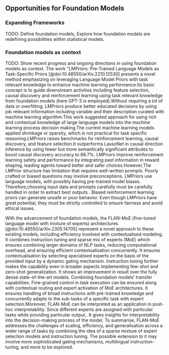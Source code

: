 ## Opportunities for Foundation Models

### Expanding Frameworks
TODO: Define foundation models, Explore how foundation models are redefining possibilities within statistical models.


### Foundation models as context
TODO: Show recent progress and ongoing directions in using foundation models as context.
The work "LMPriors: Pre-Trained Language Models as Task-Specific Priors [@doi:10.48550/arXiv.2210.12530] presents a novel method emphasizing on leveraging Language Model Priors with task relevant knowledge to enhance machine learning performance.Its basic concept is to guide downstream activities including feature selection, causal discovery and reinforcement learning using task relevant knowledge from foundation models (here GPT-3 is employed).Without requiring a lot of data or overfitting, LMPriors produce better educated decisions by using job relevant information including variable and their description curated with machine learning algorithm.This work suggested approach for using rich and contextual knowledge of large language models into the machine learning process decision making.The current machine learning models applied shrinkage or sparsity, which is not practical for task specific reasoning.LMPriors raises benchmarks for reinforcement learning, causal discovery, and feature selection.It outperforms LassoNet in causal direction inference by using fewer but more semantically significant attributes to boost causal discovery accuracy to 88.7%. LMPriors improve reinforcement learning safety and performance by integrating past information in reward shaping, leading agents toward better and safer choices.However,The LMPrior structure has limitation that  requires well-written prompts. Poorly crafted or biased questions may involve preconceptions. LMPriors use language models, with possibly having pre-trained model biases. Therefore,choosing input data and prompts carefully  must be carefully handled in order to extract best outputs . Biased reinforcement learning priors can generate unsafe or poor behavior. Even though LMPriors have great potential, they must be strictly controlled to ensure fairness and avoid ethical issues.




With the advancement of foundation models, the FLAN-MoE (fine-tuned language model with mixture of experts) architectures [@doi:10.48550/arXiv.2305.14705] represent a novel approach to these existing models, including efficiency involved with contextualised modeling. It combines instruction tuning and sparse mix of experts (MoE) which ensures combining larger domains of NLP tasks, reducing computational overhead, and ensuring efficient contextualisation concurrently. It ensures contextualisation by selecting specialised experts on the basis of the provided input by a dynamic gating mechanism. Instruction tuning further makes the capability even in broader aspects implementing few-shot and zero-shot generalization. It shows an improvement in result over the fully dense state-of-the-art models. Combining foundation models’ transfer capabilities. Fine-grained control in task execution can be ensured along with contextual routing and expert activation of MoE architectures. It ensures handling of broad instructions with pre-trained knowledge and concurrently adapts to the sub-tasks of a specific task with expert selection.Moreover, FLAN-MoE can be interpreted as an application in post-hoc interpretability. Since different experts are assigned with particular tasks while providing particular output,. It gives insights for interpretability into the decision-making process of the model. To summarise, FLAN-MoE addresses the challenges of scaling, efficiency, and generalisation across a wider range of tasks by combining the idea of a sparse mixture of expert selection models and instruction tuning. The possible extension to it may involve more sophisticated gating mechanisms, multilingual instruction-tuning, and more to be explored.
